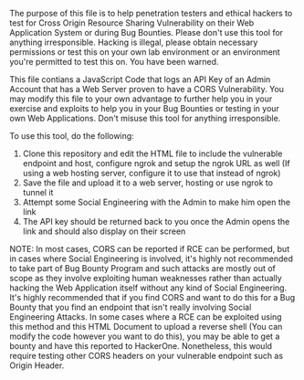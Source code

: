 The purpose of this file is to help penetration testers and ethical hackers to test for Cross Origin Resource Sharing Vulnerability on their Web Application System or during Bug Bounties. Please don't use this tool for anything irresponsible. Hacking is illegal, please obtain necessary permissions or test this on your own lab environment or an environment you're permitted to test this on. You have been warned.

This file contians a JavaScript Code that logs an API Key of an Admin Account that has a Web Server proven to have a CORS Vulnerability. You may modify this file to your own advantage to further help you in your exercise and exploits to help you in your Bug Bounties or testing in your own Web Applications. Don't misuse this tool for anything irresponsible.

To use this tool, do the following:

1. Clone this repository and edit the HTML file to include the vulnerable endpoint and host, configure ngrok and setup the ngrok URL as well (If using a web hosting server, configure it to use that instead of ngrok)
2. Save the file and upload it to a web server, hosting or use ngrok to tunnel it
3. Attempt some Social Engineering with the Admin to make him open the link
4. The API key should be returned back to you once the Admin opens the link and should also display on their screen

NOTE: In most cases, CORS can be reported if RCE can be performed, but in cases where Social Engineering is involved, it's highly not recommended to take part of Bug Bounty Program and such attacks are mostly out of scope as they involve exploiting human weaknesses rather than actually hacking the Web Application itself without any kind of Social Engineering. It's highly recommended that if you find CORS and want to do this for a Bug Bounty that you find an endpoint that isn't really involving Social Engineering Attacks. In some cases where a RCE can be exploited using this method and this HTML Document to upload a reverse shell (You can modify the code however you want to do this), you may be able to get a bounty and have this reported to HackerOne. Nonetheless, this would require testing other CORS headers on your vulnerable endpoint such as Origin Header. 
